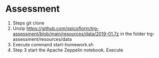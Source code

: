# Assessment
1. Steps
    git clone 
2. Unzip https://github.com/spicoflorin/trg-assessment/blob/main/resources/data/2019-01.7z in the folder trg-assessment/resources/data
3. Execute command start-homework.sh
4. Step 3 start the Apache Zeppelin notebook. Execute 
